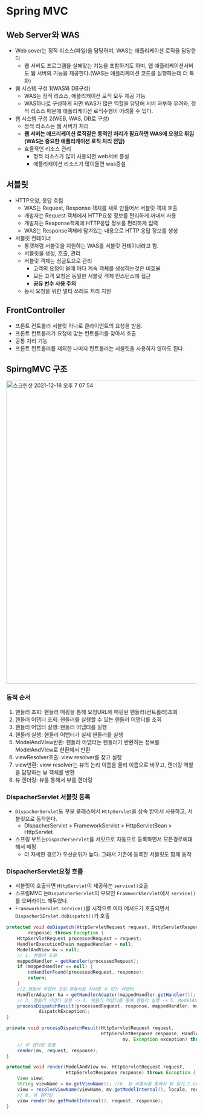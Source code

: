# Spring MVC

## Web Server와 WAS

* Web sever는 정적 리소스(파일)을 담당허며, WAS는 애플리케이션 로직을 담당한다
  * 웹 서버도 프로그램을 실해앟는 기능을 포함하기도 하며, 엡 애플리케이션서버도 웹 서버의 기능을 제공한다.(WAS는 애플리케이션 코드를 실행하는데 더 특화)
* 웹 시스템 구성 1(WAS와 DB구성)
  * WAS는 정적 리소스, 애플리케이션 로직 모두 제공 가능
  * WAS하나로 구성하게 되면 WAS가 많은 역할을 담당해 서버 과부하 우려와, 정적 리소스 때문에 애플리케이션 로직수행이 어려울 수 있다.
* 웹 시스템 구성 2(WEB, WAS, DB로 구성)
  * 정적 리소스는 웹 서버가 처리
  * **웹 서버는 애프리케이션 로직같은 동적인 처리가 필요하면 WAS에 요청으 뤼임** **(WAS는 중요한 애플리케이션 로직 처리 전담)**
  * 효율적인 리소스 관리
    * 정적 리소스가 많이 사용되면 web서버 증설
    * 애플리캐이션 리소스가 많이들면 was증설

## 서블릿

* HTTP요청, 응답 흐럼
  * WAS는 Request, Response 객체를 새로 만들어서 서블릿 객체 호출
  * 개발자는 Request 객체에서 HTTP요청 정보를 편리하게 꺼내서 사용
  * 개발자는 Response객체에 HTTP응답 정보를 편리하게 입력
  * WAS는 Response객체에 담겨있는 내용으로 HTTP 응답 정보를 생성
* 서블릿 컨테이너
  * 통캣처럼 서블릿을 지원하는 WAS를 서블릿 컨테이너라고 함.
  * 서블릿을 생성, 호출, 관리
  * 서블릿 객체는 싱글토으로 관리
    * 고객의 요청이 올때 마다 계속 객체를 생성하는것은 비효율
    * 모든 고객 요청은 동일한 서블릿 객체 인스턴스에 접근
    * **공유 번수 사용 주의**
  * 동시 요청을 위한 멀티 쓰레드 처리 지원

## FrontController

* 프론트 컨트롤러 서블릿 하나로 클라이언트의 요청을 받음.
* 프론트 컨트롤러가 요청에 맞는 컨트롤러를 찾아서 호출
* 공통 처리 기능
* 프론트 컨트롤러를 제외한 나머지 컨트롤러는 서블릿을 사용하지 않아도 된다.

## SpirngMVC 구조

<img width="803" alt="스크린샷 2021-12-18 오후 7 07 54" src="https://user-images.githubusercontent.com/58923731/146637262-0fc319ed-30c0-4568-bfec-ce67ee678b20.png"> 

### 동적 순서

1. 핸들러 조회: 핸들러 매핑을 통해 요청URL에 매핑된 핸들러(컨트롤러)조회
2. 핸들러 어댑터 조회: 핸들러를 실행할 수 있는 핸들러 어댑터를 조회
3. 핸들러 어댑터 실행: 핸들러 어댑터를 실행
4. 핸들러 실행: 핸들러 어뱁터가 실제 핸들러를 실행
5. ModelAndVIew반환: 핸들러 어댑터는 핸들러가 반환하는 정보를 ModelAndVIew로 현환해서 반환
6. viewResolver호출: view resolver를 찾고 실행
7. view반환: view resolver는 뷰의 논리 이름을 물리 이름으로 바꾸고, 렌더링 역할을 담당하는 뷰 객체를 반환
8. 뷰 렌더링: 뷰를 통해서 뷰를 렌더링

### DispacherServlet 서블릿 등록

* `DispacherServlet`도 부모 클래스에서 `HttpServlet`을 상속 받아서 사용하고, 서블릿으로 동작한다.
  * DIspacherServlet > FrameworkServlet > HttpServletBean > HttpServlet
* 스프링 부트는`DispacherServlet`을 서릿으로 자동으로 등록하면서 모든경로에대해서 매핑
  * 더 자세한 경로가 우선순위가 높다. 그래서 기존에 등록한 서블릿도 함께 동작

### DispacherServlet요청 흐름

* 서블릿이 호출되면 `HttpServlet`이 제공하는 `service()`호출
* 스프링MVC 는`DispatcherServlet`의 부모인 `FrameworkServlet`에서 `service()`를 오버라이드 해두었다.
* `FrameworkServlet.service()`를 시작으로 여러 메서드가 호출되면서 `DispacherSErvlet.doDispatch()`가 호출

```java
protected void doDispatch(HttpServletRequest request, HttpServletResponse
        response) throws Exception {
    HttpServletRequest processedRequest = request;
    HandlerExecutionChain mappedHandler = null;
    ModelAndView mv = null;
    // 1. 핸들러 조회
    mappedHandler = getHandler(processedRequest);
    if (mappedHandler == null) {
        noHandlerFound(processedRequest, response);
        return;
    }
    //2.핸들러 어댑터 조회-핸들러를 처리할 수 있는 어댑터
    HandlerAdapter ha = getHandlerAdapter(mappedHandler.getHandler());
    // 3. 핸들러 어댑터 실행 -> 4. 핸들러 어댑터를 통해 핸들러 실행 -> 5. ModelAndView 반환 mv = ha.handle(processedRequest, response, mappedHandler.getHandler());
    processDispatchResult(processedRequest, response, mappedHandler, mv,
            dispatchException);
}

private void processDispatchResult(HttpServletRequest request,
                                   HttpServletResponse response, HandlerExecutionChain mappedHandler, ModelAndView
                                           mv, Exception exception) throws Exception {
    // 뷰 렌더링 호출
    render(mv, request, response);
}

protected void render(ModelAndView mv, HttpServletRequest request,
                      HttpServletResponse response) throws Exception {
    View view;
    String viewName = mv.getViewName(); //6. 뷰 리졸버를 통해서 뷰 찾기,7.View 반환
    view = resolveViewName(viewName, mv.getModelInternal(), locale, request);
    // 8. 뷰 렌더링
    view.render(mv.getModelInternal(), request, response);
}
```

